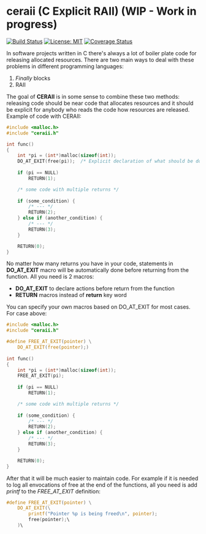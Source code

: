 # ceraii (C Explicit RAII) (WIP - Work in progress)
[![Build Status](https://travis-ci.org/seleznevae/ceraii.svg?branch=master)](https://travis-ci.org/seleznevae/ceraii)
[![License: MIT](https://img.shields.io/badge/License-MIT-yellow.svg)](https://opensource.org/licenses/MIT)
[![Coverage Status](https://coveralls.io/repos/github/seleznevae/ceraii/badge.svg?branch=master)](https://coveralls.io/github/seleznevae/ceraii?branch=master)

In software projects written in C there's always a lot of boiler plate code for releasing allocated resources. 
There are two main ways to deal with these problems in different programming languages:
1. _Finally_ blocks 
2. RAII

The goal of **CERAII** is in some sense to combine these two methods: releasing code should be near code that allocates resources and it should be explicit for anybody who reads the code how resources are released. 
Example of code with CERAII:

```C
#include <malloc.h>
#include "ceraii.h"

int func()
{
    int *pi = (int*)malloc(sizeof(int));
    DO_AT_EXIT(free(pi));  /* Explicit declaration of what should be done before exit from the function */
    
    if (pi == NULL) 
        RETURN(1);

    /* some code with multiple returns */
    
    if (some_condition) {
        /* --- */
        RETURN(2);
    } else if (another_condition) {
        /* --- */
        RETURN(3);
    }

    RETURN(0);
}
```
No matter how many returns you have in your code, statements in  **DO_AT_EXIT** macro will be automatically done before returning from the function. All you need is 2 macros: 
- **DO_AT_EXIT** to declare actions before return from the function
- **RETURN** macros instead of **return** key word 

You can specify your own macros based on DO_AT_EXIT for most cases. For case above:
```C
#include <malloc.h>
#include "ceraii.h"

#define FREE_AT_EXIT(pointer) \
    DO_AT_EXIT(free(pointer);)
    
int func()
{
    int *pi = (int*)malloc(sizeof(int));
    FREE_AT_EXIT(pi);  
    
    if (pi == NULL) 
        RETURN(1);

    /* some code with multiple returns */
    
    if (some_condition) {
        /* --- */
        RETURN(2);
    } else if (another_condition) {
        /* --- */
        RETURN(3);
    }

    RETURN(0);
}
```
After that it will be much easier to maintain code. For example if it is needed to log all envocations of free at the end of the functions, all you need is add _printf_ to the _FREE_AT_EXIT_ definition:
```C
#define FREE_AT_EXIT(pointer) \
    DO_AT_EXIT(\
        printf("Pointer %p is being freed\n", pointer);
        free(pointer);\
    )\
```
